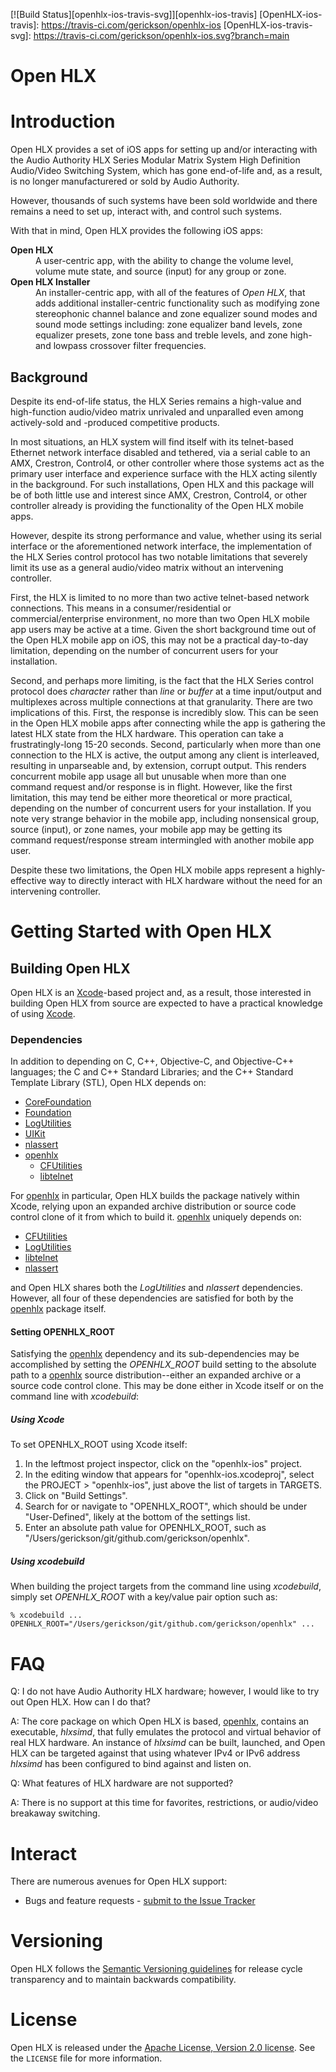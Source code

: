 [![Build Status][openhlx-ios-travis-svg]][openhlx-ios-travis]
[OpenHLX-ios-travis]: https://travis-ci.com/gerickson/openhlx-ios
[OpenHLX-ios-travis-svg]: https://travis-ci.com/gerickson/openhlx-ios.svg?branch=main

Open HLX
========

# Introduction

Open HLX provides a set of iOS apps for setting up and/or interacting
with the Audio Authority HLX Series Modular Matrix System High
Definition Audio/Video Switching System, which has gone end-of-life
and, as a result, is no longer manufacturered or sold by Audio
Authority.

However, thousands of such systems have been sold worldwide and there
remains a need to set up, interact with, and control such systems.

With that in mind, Open HLX provides the following iOS apps:

  <dl>
      <dt><strong>Open HLX</strong></dt>
      <dd>A user-centric app, with the ability to change the volume
          level, volume mute state, and source (input) for any group
          or zone.</dd>
      <dt><strong>Open HLX Installer</strong></dt>
      <dd>An installer-centric app, with all of the features of
          <em>Open HLX</em>, that adds additional installer-centric
          functionality such as modifying zone stereophonic channel
          balance and zone equalizer sound modes and sound mode
          settings including: zone equalizer band levels, zone
          equalizer presets, zone tone bass and treble levels, and
          zone high- and lowpass crossover filter frequencies.</dd>
  </dl>

## Background

Despite its end-of-life status, the HLX Series remains a high-value
and high-function audio/video matrix unrivaled and unparalled even
among actively-sold and -produced competitive products.

In most situations, an HLX system will find itself with its
telnet-based Ethernet network interface disabled and tethered, via a
serial cable to an AMX, Crestron, Control4, or other controller where
those systems act as the primary user interface and experience surface
with the HLX acting silently in the background. For such
installations, Open HLX and this package will be of both little use
and interest since AMX, Crestron, Control4, or other controller
already is providing the functionality of the Open HLX mobile apps.

However, despite its strong performance and value, whether using its
serial interface or the aforementioned network interface, the
implementation of the HLX Series control protocol has two notable
limitations that severely limit its use as a general audio/video
matrix without an intervening controller.

First, the HLX is limited to no more than two active telnet-based
network connections. This means in a consumer/residential or
commercial/enterprise environment, no more than two Open HLX mobile app
users may be active at a time. Given the short background time out of
the Open HLX mobile app on iOS, this may not be a practical day-to-day
limitation, depending on the number of concurrent users for your
installation.

Second, and perhaps more limiting, is the fact that the HLX Series
control protocol does *character* rather than *line* or *buffer* at a
time input/output and multiplexes across multiple connections at that
granularity. There are two implications of this. First, the response
is incredibly slow. This can be seen in the Open HLX mobile apps after
connecting while the app is gathering the latest HLX state from the
HLX hardware. This operation can take a frustratingly-long 15-20
seconds. Second, particularly when more than one connection to the HLX
is active, the output among any client is interleaved, resulting in
unparseable and, by extension, corrupt output. This renders concurrent
mobile app usage all but unusable when more than one command request
and/or response is in flight. However, like the first limitation, this
may tend be either more theoretical or more practical, depending on
the number of concurrent users for your installation. If you note very
strange behavior in the mobile app, including nonsensical group,
source (input), or zone names, your mobile app may be getting its
command request/response stream intermingled with another mobile app
user.

Despite these two limitations, the Open HLX mobile apps represent a
highly-effective way to directly interact with HLX hardware without
the need for an intervening controller.

# Getting Started with Open HLX

## Building Open HLX

Open HLX is an [Xcode](https://developer.apple.com/documentation/xcode)-based
project and, as a result, those interested in building Open HLX from source
are expected to have a practical knowledge of using
[Xcode](https://developer.apple.com/documentation/xcode).

### Dependencies

In addition to depending on C, C++, Objective-C, and Objective-C++
languages; the C and C++ Standard Libraries; and the C++ Standard
Template Library (STL), Open HLX depends on:

  * [CoreFoundation](https://developer.apple.com/documentation/corefoundation)
  * [Foundation](https://developer.apple.com/documentation/foundation)
  * [LogUtilities](https://github.com/Nuovations/LogUtilities)
  * [UIKit](https://developer.apple.com/documentation/uikit)
  * [nlassert](https://github.com/nestlabs/nlassert)
  * [openhlx](https://github.com/gerickson/openhlx)
    - [CFUtilities](https://github.com/Nuovations/CFUtilities)
    - [libtelnet](https://github.com/seanmiddleditch/libtelnet)

For [openhlx](https://github.com/gerickson/openhlx) in particular,
Open HLX builds the package natively within Xcode, relying upon an
expanded archive distribution or source code control clone of it from
which to build it. [openhlx](https://github.com/gerickson/openhlx)
uniquely depends on:

  * [CFUtilities](https://github.com/Nuovations/CFUtilities)
  * [LogUtilities](https://github.com/Nuovations/LogUtilities)
  * [libtelnet](https://github.com/seanmiddleditch/libtelnet)
  * [nlassert](https://github.com/nestlabs/nlassert)

and Open HLX shares both the _LogUtilities_ and _nlassert_ dependencies.
However, all four of these dependencies are satisfied for both by the
[openhlx](https://github.com/gerickson/openhlx) package itself.

#### Setting OPENHLX_ROOT

Satisfying the [openhlx](https://github.com/gerickson/openhlx) dependency and
its sub-dependencies may be accomplished by setting the _OPENHLX_ROOT_ build
setting to the absolute path to a
[openhlx](https://github.com/gerickson/openhlx) source distribution--either an
expanded archive or a source code control clone. This may be done either
in Xcode itself or on the command line with _xcodebuild_:

##### Using Xcode

To set OPENHLX_ROOT using Xcode itself:

  1. In the leftmost project inspector, click on the "openhlx-ios"
     project.
  2. In the editing window that appears for "openhlx-ios.xcodeproj",
     select the PROJECT > "openhlx-ios", just above the list of targets
     in TARGETS.
  3. Click on "Build Settings".
  4. Search for or navigate to "OPENHLX_ROOT", which should be under
     "User-Defined", likely at the bottom of the settings list.
  5. Enter an absolute path value for OPENHLX_ROOT, such as
     "/Users/gerickson/git/github.com/gerickson/openhlx".

##### Using xcodebuild

When building the project targets from the command line using _xcodebuild_,
simply set _OPENHLX_ROOT_ with a key/value pair option such as:

```
% xcodebuild ... OPENHLX_ROOT="/Users/gerickson/git/github.com/gerickson/openhlx" ...
```

# FAQ

Q: I do not have Audio Authority HLX hardware; however, I would like to
   try out Open HLX. How can I do that?

A: The core package on which Open HLX is based,
   [openhlx](https://github.com/gerickson/openhlx), contains an executable,
   _hlxsimd_, that fully emulates the protocol and virtual behavior of
   real HLX hardware. An instance of _hlxsimd_ can be built, launched,
   and Open HLX can be targeted against that using whatever IPv4 or IPv6
   address _hlxsimd_ has been configured to bind against and listen on.

Q: What features of HLX hardware are not supported?

A: There is no support at this time for favorites, restrictions, or
   audio/video breakaway switching.

# Interact

There are numerous avenues for Open HLX support:

  * Bugs and feature requests - [submit to the Issue Tracker](https://github.com/gerickson/openhlx-ios/issues)

# Versioning

Open HLX follows the [Semantic Versioning guidelines](http://semver.org/)
for release cycle transparency and to maintain backwards compatibility.

# License

Open HLX is released under the [Apache License, Version 2.0 license](https://opensource.org/licenses/Apache-2.0).
See the `LICENSE` file for more information.
